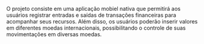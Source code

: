O projeto consiste em uma aplicação mobiel nativa que permitirá aos usuários registrar entradas e saídas de transações financeiras para acompanhar seus recursos. Além disso, os usuários poderão inserir valores em diferentes moedas internacionais, possibilitando o controle de suas movimentações em diversas moedas.
